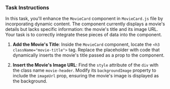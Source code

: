 ### Task Instructions

In this task, you'll enhance the `MovieCard` component in `MovieCard.js` file by incorporating dynamic content. The component currently displays a movie's details but lacks specific information: the movie's title and its image URL. Your task is to correctly integrate these pieces of data into the component.

1. **Add the Movie's Title**: Inside the `MovieCard` component, locate the `<h3 className="movie-title">` tag. Replace the placeholder with code that dynamically inserts the movie's title passed as a prop to the component.

2. **Insert the Movie's Image URL**: Find the `style` attribute of the `div` with the class name `movie-header`. Modify its `backgroundImage` property to include the `imageUrl` prop, ensuring the movie's image is displayed as the background.
